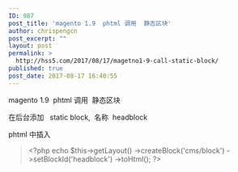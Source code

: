 ```yaml
---
ID: 987
post_title: 'magento 1.9  phtml 调用  静态区块'
author: chrispengcn
post_excerpt: ""
layout: post
permalink: >
  http://hss5.com/2017/08/17/magetno1-9-call-static-block/
published: true
post_date: 2017-08-17 16:40:55
---
```

magento 1.9  phtml 调用  静态区块

在后台添加   static block,  名称  headblock

phtml 中插入
<blockquote>&lt;?php echo $this-&gt;getLayout()
-&gt;createBlock('cms/block')
-&gt;setBlockId('headblock')
-&gt;toHtml(); ?&gt;</blockquote>